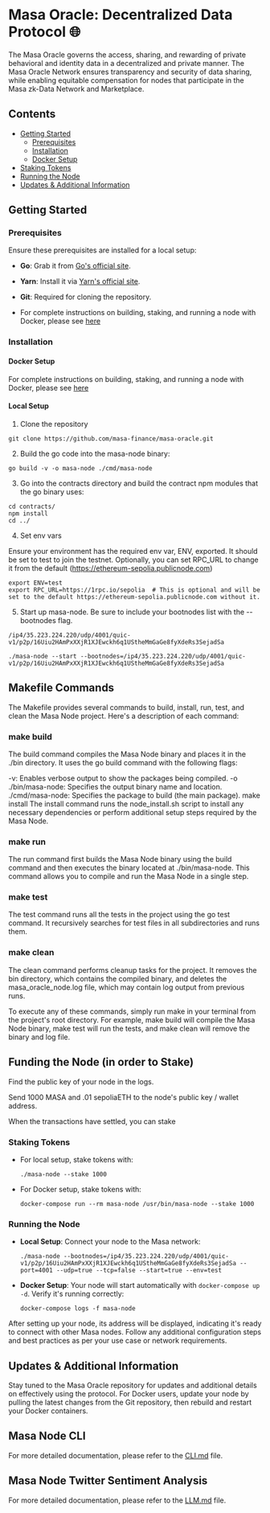 # Masa Oracle: Decentralized Data Protocol 🌐

The Masa Oracle governs the access, sharing, and rewarding of private behavioral and identity data in a decentralized and private manner. The Masa Oracle Network ensures transparency and security of data sharing, while  enabling equitable compensation for nodes that participate in the Masa zk-Data Network and Marketplace.

## Contents

- [Getting Started](#getting-started)
  - [Prerequisites](#prerequisites)
  - [Installation](#installation)
  - [Docker Setup](#docker-setup)
- [Staking Tokens](#staking-tokens)
- [Running the Node](#running-the-node)
- [Updates & Additional Information](#updates--additional-information)

## Getting Started

### Prerequisites

Ensure these prerequisites are installed for a local setup:

- **Go**: Grab it from [Go's official site](https://golang.org/dl/).

- **Yarn**: Install it via [Yarn's official site](https://classic.yarnpkg.com/en/docs/install/).

- **Git**: Required for cloning the repository.

- For complete instructions on building, staking, and running a node with Docker, please see [here](./DOCKER.md)

### Installation

#### Docker Setup

For complete instructions on building, staking, and running a node with Docker, please see [here](./DOCKER.md)

#### Local Setup

1. Clone the repository

```shell
git clone https://github.com/masa-finance/masa-oracle.git
```

2. Build the go code into the masa-node binary:

```shell
go build -v -o masa-node ./cmd/masa-node
```

3. Go into the contracts directory and build the contract npm modules that the go binary uses:

```shell
cd contracts/ 
npm install
cd ../
```

4. Set env vars

Ensure your environment has the required env var, ENV, exported. It should be set to test to join the testnet.
Optionally, you can set RPC_URL to change it from the default (https://ethereum-sepolia.publicnode.com)

```shell
export ENV=test
export RPC_URL=https://1rpc.io/sepolia	# This is optional and will be set to the default https://ethereum-sepolia.publicnode.com without it.
```

5. Start up masa-node. Be sure to include your bootnodes list with the --bootnodes flag.

```shell
/ip4/35.223.224.220/udp/4001/quic-v1/p2p/16Uiu2HAmPxXXjR1XJEwckh6q1UStheMmGaGe8fyXdeRs3SejadSa
```

```shell
./masa-node --start --bootnodes=/ip4/35.223.224.220/udp/4001/quic-v1/p2p/16Uiu2HAmPxXXjR1XJEwckh6q1UStheMmGaGe8fyXdeRs3SejadSa
```

## Makefile Commands

The Makefile provides several commands to build, install, run, test, and clean the Masa Node project. Here's a description of each command:

### make build

The build command compiles the Masa Node binary and places it in the ./bin directory. It uses the go build command with the following flags:

-v: Enables verbose output to show the packages being compiled.
-o ./bin/masa-node: Specifies the output binary name and location.
./cmd/masa-node: Specifies the package to build (the main package).
make install
The install command runs the node_install.sh script to install any necessary dependencies or perform additional setup steps required by the Masa Node.

### make run

The run command first builds the Masa Node binary using the build command and then executes the binary located at ./bin/masa-node. This command allows you to compile and run the Masa Node in a single step.

### make test

The test command runs all the tests in the project using the go test command. It recursively searches for test files in all subdirectories and runs them.

### make clean

The clean command performs cleanup tasks for the project. It removes the bin directory, which contains the compiled binary, and deletes the masa_oracle_node.log file, which may contain log output from previous runs.

To execute any of these commands, simply run make <command> in your terminal from the project's root directory. For example, make build will compile the Masa Node binary, make test will run the tests, and make clean will remove the binary and log file.

## Funding the Node (in order to Stake)

Find the public key of your node in the logs.

Send 1000 MASA and .01 sepoliaETH to the node's public key / wallet address.

When the transactions have settled, you can stake

### Staking Tokens

- For local setup, stake tokens with:

  ```shell
  ./masa-node --stake 1000
  ```

- For Docker setup, stake tokens with:
  
  ```shell
  docker-compose run --rm masa-node /usr/bin/masa-node --stake 1000
  ```

### Running the Node

- **Local Setup**: Connect your node to the Masa network:
  
  ```shell
  ./masa-node --bootnodes=/ip4/35.223.224.220/udp/4001/quic-v1/p2p/16Uiu2HAmPxXXjR1XJEwckh6q1UStheMmGaGe8fyXdeRs3SejadSa --port=4001 --udp=true --tcp=false --start=true --env=test
  ```

- **Docker Setup**: Your node will start automatically with `docker-compose up -d`. Verify it's running correctly:
  
  ```shell
  docker-compose logs -f masa-node
  ```

After setting up your node, its address will be displayed, indicating it's ready to connect with other Masa nodes. Follow any additional configuration steps and best practices as per your use case or network requirements.

## Updates & Additional Information

Stay tuned to the Masa Oracle repository for updates and additional details on effectively using the protocol. For Docker users, update your node by pulling the latest changes from the Git repository, then rebuild and restart your Docker containers.

## Masa Node CLI

For more detailed documentation, please refer to the [CLI.md](docs/CLI.md) file.

## Masa Node Twitter Sentiment Analysis

For more detailed documentation, please refer to the [LLM.md](docs/LLM.md) file.
